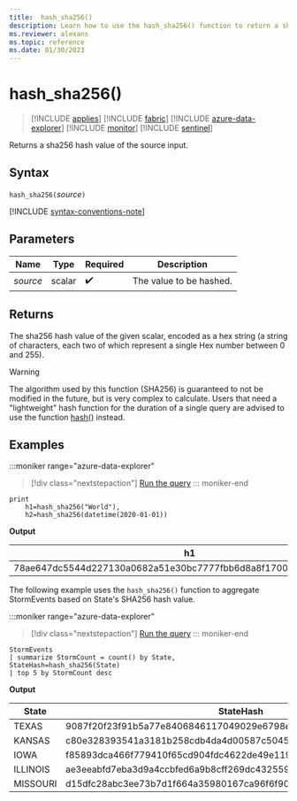 ```yaml
---
title:  hash_sha256()
description: Learn how to use the hash_sha256() function to return a sha256 hash value of the source input.
ms.reviewer: alexans
ms.topic: reference
ms.date: 01/30/2023
---
```

# hash_sha256()

> [!INCLUDE [applies](../includes/applies-to-version/applies.md)] [!INCLUDE [fabric](../includes/applies-to-version/fabric.md)] [!INCLUDE [azure-data-explorer](../includes/applies-to-version/azure-data-explorer.md)] [!INCLUDE [monitor](../includes/applies-to-version/monitor.md)] [!INCLUDE [sentinel](../includes/applies-to-version/sentinel.md)]

Returns a sha256 hash value of the source input.

## Syntax

`hash_sha256(`*source*`)`

[!INCLUDE [syntax-conventions-note](../includes/syntax-conventions-note.md)]

## Parameters

| Name | Type | Required | Description |
|--|--|--|--|
| *source* | scalar |  :heavy_check_mark: | The value to be hashed.|

## Returns

The sha256 hash value of the given scalar, encoded as a hex string (a string
of characters, each two of which represent a single Hex number between 0
and 255).

> [!WARNING]
> The algorithm used by this function (SHA256) is guaranteed
> to not be modified in the future, but is very complex to calculate. Users that
> need a "lightweight" hash function for the duration of a single query are advised
> to use the function [hash()](hash-function.md) instead.

## Examples

:::moniker range="azure-data-explorer"
> [!div class="nextstepaction"]
> <a href="https://dataexplorer.azure.com/clusters/help/databases/Samples?query=H4sIAAAAAAAAAysoyswrUeBSAIIMQ9uMxOKM+OKMRCNTMw2l8PyinBQlTR2IpBGKZEpiSWpJZm6qhpGBkYGugSEQaWoCAD4yqn1MAAAA" target="_blank">Run the query</a>
::: moniker-end

```kusto
print 
    h1=hash_sha256("World"),
    h2=hash_sha256(datetime(2020-01-01))
```

**Output**

|h1|h2|
|---|---|
|78ae647dc5544d227130a0682a51e30bc7777fbb6d8a8f17007463a3ecd1d524|ba666752dc1a20eb750b0eb64e780cc4c968bc9fb8813461c1d7e750f302d71d|

The following example uses the `hash_sha256()` function to aggregate StormEvents based on State's SHA256 hash value.

:::moniker range="azure-data-explorer"
> [!div class="nextstepaction"]
> <a href="https://dataexplorer.azure.com/clusters/help/databases/Samples?query=H4sIAAAAAAAAAwsuyS/KdS1LzSspVuCqUSguzc1NLMqsSlUIBkk455fmlSjYKiSDaA1NhaRKoHhiSaoOhPJILM6wzQAS8cUZiUamZhpgUU2gOSX5BQqmEOVwY1JSi5MBsDX5S28AAAA=" target="_blank">Run the query</a>
::: moniker-end

```kusto
StormEvents 
| summarize StormCount = count() by State, StateHash=hash_sha256(State)
| top 5 by StormCount desc
```

**Output**

|State|StateHash|StormCount|
|---|---|---|
|TEXAS|9087f20f23f91b5a77e8406846117049029e6798ebbd0d38aea68da73a00ca37|4701|
|KANSAS|c80e328393541a3181b258cdb4da4d00587c5045e8cf3bb6c8fdb7016b69cc2e|3166|
|IOWA|f85893dca466f779410f65cd904fdc4622de49e119ad4e7c7e4a291ceed1820b|2337|
|ILLINOIS|ae3eeabfd7eba3d9a4ccbfed6a9b8cff269dc43255906476282e0184cf81b7fd|2022|
|MISSOURI|d15dfc28abc3ee73b7d1f664a35980167ca96f6f90e034db2a6525c0b8ba61b1|2016|
